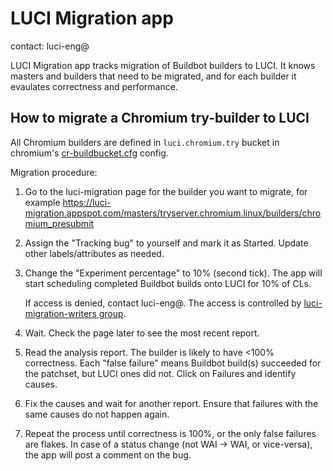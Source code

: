 # LUCI Migration app

contact: luci-eng@

LUCI Migration app tracks migration of Buildbot builders to LUCI.
It knows masters and builders that need to be migrated, and for each builder
it evaulates correctness and performance.

## How to migrate a Chromium try-builder to LUCI

All Chromium builders are defined in `luci.chromium.try` bucket in
chromium's [cr-buildbucket.cfg] config.

Migration procedure:

1.  Go to the luci-migration page for the builder you want to migrate,
    for example
    https://luci-migration.appspot.com/masters/tryserver.chromium.linux/builders/chromium_presubmit
1.  Assign the "Tracking bug" to yourself and mark it as Started.
    Update other labels/attributes as needed.
1.  Change the "Experiment percentage" to 10% (second tick).
    The app will start scheduling completed Buildbot builds onto LUCI for
    10% of CLs.

    If access is denied, contact luci-eng@.
    The access is controlled by
    [luci-migration-writers group](https://chrome-infra-auth.appspot.com/auth/groups/luci-migration-writers).
1.  Wait.
    Check the page later to see the most recent report.
1.  Read the analysis report.
    The builder is likely to have <100% correctness.
    Each "false failure" means Buildbot build(s) succeeded for the patchset,
    but LUCI ones did not.
    Click on Failures and identify causes.
1.  Fix the causes and wait for another report.
    Ensure that failures with the same causes do not happen again.
1.  Repeat the process until correctness is 100%, or the only false failures
    are flakes.
    In case of a status change (not WAI -> WAI, or vice-versa), the app will post a comment on the bug.

[cr-buildbucket.cfg]: https://chromium.googlesource.com/chromium/src/+/infra/config/cr-buildbucket.cfg
